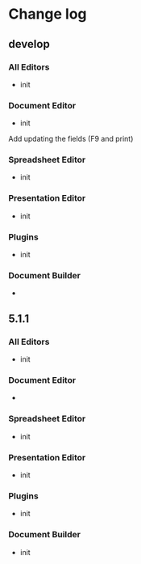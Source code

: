# Change log
## develop
### All Editors
* init

### Document Editor
* init

Add updating the fields (F9 and print)

### Spreadsheet Editor
* init

### Presentation Editor
* init

### Plugins
* init

### Document Builder
* 
## 5.1.1
### All Editors
* init

### Document Editor
* 

### Spreadsheet Editor
* init

### Presentation Editor
* init

### Plugins
* init

### Document Builder
* init
